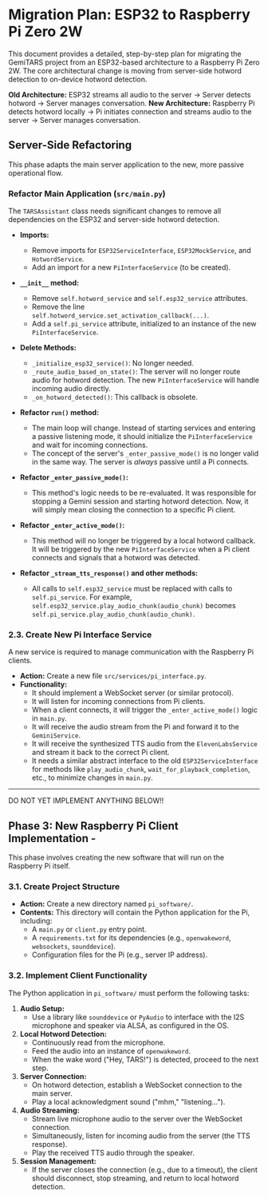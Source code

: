 # Migration Plan: ESP32 to Raspberry Pi Zero 2W

This document provides a detailed, step-by-step plan for migrating the GemiTARS project from an ESP32-based architecture to a Raspberry Pi Zero 2W. The core architectural change is moving from server-side hotword detection to on-device hotword detection.

**Old Architecture:** ESP32 streams all audio to the server -> Server detects hotword -> Server manages conversation.
**New Architecture:** Raspberry Pi detects hotword locally -> Pi initiates connection and streams audio to the server -> Server manages conversation.

## Server-Side Refactoring

This phase adapts the main server application to the new, more passive operational flow.

### Refactor Main Application (`src/main.py`)

The `TARSAssistant` class needs significant changes to remove all dependencies on the ESP32 and server-side hotword detection.

-   **Imports:**
    -   Remove imports for `ESP32ServiceInterface`, `ESP32MockService`, and `HotwordService`.
    -   Add an import for a new `PiInterfaceService` (to be created).

-   **`__init__` method:**
    -   Remove `self.hotword_service` and `self.esp32_service` attributes.
    -   Remove the line `self.hotword_service.set_activation_callback(...)`.
    -   Add a `self.pi_service` attribute, initialized to an instance of the new `PiInterfaceService`.

-   **Delete Methods:**
    -   `_initialize_esp32_service()`: No longer needed.
    -   `_route_audio_based_on_state()`: The server will no longer route audio for hotword detection. The new `PiInterfaceService` will handle incoming audio directly.
    -   `_on_hotword_detected()`: This callback is obsolete.

-   **Refactor `run()` method:**
    -   The main loop will change. Instead of starting services and entering a passive listening mode, it should initialize the `PiInterfaceService` and wait for incoming connections.
    -   The concept of the server's `_enter_passive_mode()` is no longer valid in the same way. The server is *always* passive until a Pi connects.

-   **Refactor `_enter_passive_mode()`:**
    -   This method's logic needs to be re-evaluated. It was responsible for stopping a Gemini session and starting hotword detection. Now, it will simply mean closing the connection to a specific Pi client.

-   **Refactor `_enter_active_mode()`:**
    -   This method will no longer be triggered by a local hotword callback. It will be triggered by the new `PiInterfaceService` when a Pi client connects and signals that a hotword was detected.

-   **Refactor `_stream_tts_response()` and other methods:**
    -   All calls to `self.esp32_service` must be replaced with calls to `self.pi_service`. For example, `self.esp32_service.play_audio_chunk(audio_chunk)` becomes `self.pi_service.play_audio_chunk(audio_chunk)`.

### 2.3. Create New Pi Interface Service

A new service is required to manage communication with the Raspberry Pi clients.

-   **Action:** Create a new file `src/services/pi_interface.py`.
-   **Functionality:**
    -   It should implement a WebSocket server (or similar protocol).
    -   It will listen for incoming connections from Pi clients.
    -   When a client connects, it will trigger the `_enter_active_mode()` logic in `main.py`.
    -   It will receive the audio stream from the Pi and forward it to the `GeminiService`.
    -   It will receive the synthesized TTS audio from the `ElevenLabsService` and stream it back to the correct Pi client.
    -   It needs a similar abstract interface to the old `ESP32ServiceInterface` for methods like `play_audio_chunk`, `wait_for_playback_completion`, etc., to minimize changes in `main.py`.

---

DO NOT YET IMPLEMENT ANYTHING BELOW!!

## Phase 3: New Raspberry Pi Client Implementation -

This phase involves creating the new software that will run on the Raspberry Pi itself.

### 3.1. Create Project Structure

-   **Action:** Create a new directory named `pi_software/`.
-   **Contents:** This directory will contain the Python application for the Pi, including:
    -   A `main.py` or `client.py` entry point.
    -   A `requirements.txt` for its dependencies (e.g., `openwakeword`, `websockets`, `sounddevice`).
    -   Configuration files for the Pi (e.g., server IP address).

### 3.2. Implement Client Functionality

The Python application in `pi_software/` must perform the following tasks:

1.  **Audio Setup:**
    -   Use a library like `sounddevice` or `PyAudio` to interface with the I2S microphone and speaker via ALSA, as configured in the OS.
2.  **Local Hotword Detection:**
    -   Continuously read from the microphone.
    -   Feed the audio into an instance of `openwakeword`.
    -   When the wake word ("Hey, TARS!") is detected, proceed to the next step.
3.  **Server Connection:**
    -   On hotword detection, establish a WebSocket connection to the main server.
    -   Play a local acknowledgment sound ("mhm," "listening...").
4.  **Audio Streaming:**
    -   Stream live microphone audio to the server over the WebSocket connection.
    -   Simultaneously, listen for incoming audio from the server (the TTS response).
    -   Play the received TTS audio through the speaker.
5.  **Session Management:**
    -   If the server closes the connection (e.g., due to a timeout), the client should disconnect, stop streaming, and return to local hotword detection.